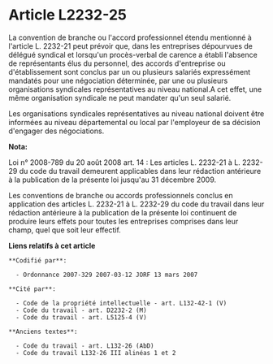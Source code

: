 # Article L2232-25

La convention de branche ou l'accord professionnel étendu mentionné à l'article L. 2232-21 peut prévoir que, dans les
entreprises dépourvues de délégué syndical et lorsqu'un procès-verbal de carence a établi l'absence de représentants élus du
personnel, des accords d'entreprise ou d'établissement sont conclus par un ou plusieurs salariés expressément mandatés pour
une négociation déterminée, par une ou plusieurs organisations syndicales représentatives au niveau national.A cet effet, une
même organisation syndicale ne peut mandater qu'un seul salarié. 

Les organisations syndicales représentatives au niveau national doivent être informées au niveau départemental ou local par
l'employeur de sa décision d'engager des négociations.

**Nota:**

Loi n° 2008-789 du 20 août 2008 art. 14 :  Les articles L. 2232-21 à L. 2232-29 du code du travail demeurent applicables dans
leur rédaction antérieure à la publication de la présente loi jusqu'au 31 décembre 2009.

Les conventions de branche ou accords professionnels conclus en application des articles L. 2232-21 à L. 2232-29 du code du
travail dans leur rédaction antérieure à la publication de la présente loi continuent de produire leurs effets pour toutes
les entreprises comprises dans leur champ, quel que soit leur effectif.

**Liens relatifs à cet article**

	**Codifié par**:

	  - Ordonnance 2007-329 2007-03-12 JORF 13 mars 2007

	**Cité par**:

	  - Code de la propriété intellectuelle - art. L132-42-1 (V)
	  - Code du travail - art. D2232-2 (M)
	  - Code du travail - art. L5125-4 (V)

	**Anciens textes**:

	  - Code du travail - art. L132-26 (AbD)
	  - Code du travail L132-26 III alinéas 1 et 2
